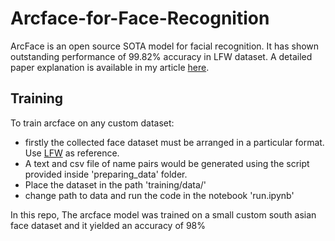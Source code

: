 # Arcface-for-Face-Recognition
ArcFace is an open source SOTA model for facial recognition. It has shown outstanding performance of 99.82% accuracy in LFW dataset. A detailed paper explanation is available in my article [here](https://medium.com/analytics-vidhya/arcface-facial-recognition-model-2eb77080aa80).

## Training
To train arcface on any custom dataset:
* firstly the collected face dataset must be arranged in a particular format. Use [LFW](http://vis-www.cs.umass.edu/lfw/) as reference.
* A text and csv file of name pairs would be generated using the script provided inside 'preparing_data' folder. 
* Place the dataset in the path 'training/data/'
* change path to data and run the code in the notebook 'run.ipynb'

In this repo, The arcface model was trained on a small custom south asian face dataset and it yielded an accuracy of 98%
